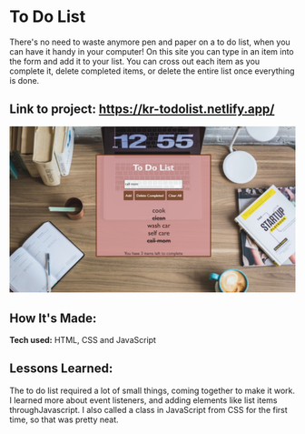 # To Do List
There's no need to waste anymore pen and paper on a to do list, when you can have it handy in your computer! On this site you can type in an item into the form and add it to your list. You can cross out each item as you complete it, delete completed items, or delete the entire list once everything is done.
## **Link to project:** https://kr-todolist.netlify.app/
![toDo list](myToDo.png)

## How It's Made:
**Tech used:** HTML, CSS and JavaScript

## Lessons Learned:
The to do list required a lot of small things, coming together to make it work. I learned more about event listeners, and adding elements like list items throughJavascript. I also called a class in JavaScript from CSS for the first time, so that was pretty neat.
